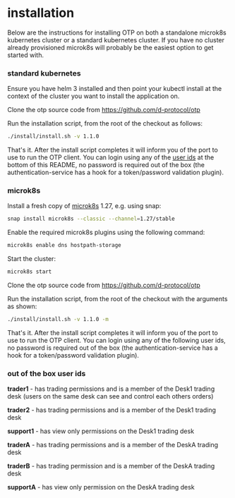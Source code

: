 # installation

Below are the instructions for installing OTP on both a standalone microk8s kubernetes cluster or a standard kubernetes cluster.  If you have no cluster already provisioned microk8s will probably be the easiest option to get started with.

### standard kubernetes

Ensure you have helm 3 installed and then point your kubectl install at the context of the cluster you want to install the application on.

Clone the otp source code from https://github.com/d-protocol/otp

Run the installation script, from the root of the checkout as follows:

```bash
./install/install.sh -v 1.1.0
```

That's it.  After the install script completes it will inform you of the port to use to run the OTP client.  You can login using any of the [user ids](#userids) at the bottom of this README, no password is required out of the box (the authentication-service has a hook for a token/password validation plugin).  

### microk8s

Install a fresh copy of [microk8s](https://microk8s.io/) 1.27, e.g. using snap:

```bash
snap install microk8s --classic --channel=1.27/stable
```

Enable the required microk8s plugins using the following command:

```bash
microk8s enable dns hostpath-storage
```

Start the cluster:

```bash
microk8s start
```

Clone the otp source code from https://github.com/d-protocol/otp

Run the installation script, from the root of the checkout with the arguments as shown:

```bash
./install/install.sh -v 1.1.0 -m
```

That's it.  After the install script completes it will inform you of the port to use to run the OTP client.  You can login using any of the following user ids, no password is required out of the box (the authentication-service has a hook for a token/password validation plugin). 

### out of the box user ids <a name="userids"></a>

**trader1** - has trading permissions and is a member of the Desk1 trading desk (users on the same desk can see and control each others orders)

**trader2** - has trading permissions and is a member of the Desk1 trading desk

**support1** - has view only permissions on the Desk1 trading desk

**traderA** - has trading permissions and is a member of the DeskA trading desk

**traderB** - has trading permission and is  a member of the DeskA trading desk

**supportA** - has view only permission on the DeskA trading desk 





